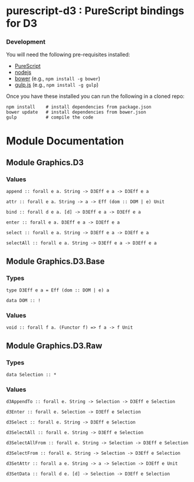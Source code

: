 # purescript-d3 : PureScript bindings for D3

### Development

You will need the following pre-requisites installed:

*  [PureScript](http://www.purescript.org/)
*  [nodejs](http://nodejs.org/)
*  [bower](http://bower.io/) (e.g., `npm install -g bower`)
*  [gulp.js](http://gulpjs.com/) (e.g., `npm install -g gulp`)

Once you have these installed you can run the following in a cloned repo:

```
npm install    # install dependencies from package.json
bower update   # install dependencies from bower.json
gulp           # compile the code
```

# Module Documentation

## Module Graphics.D3

### Values

    append :: forall e a. String -> D3Eff e a -> D3Eff e a

    attr :: forall e a. String -> a -> Eff (dom :: DOM | e) Unit

    bind :: forall d e a. [d] -> D3Eff e a -> D3Eff e a

    enter :: forall e a. D3Eff e a -> D3Eff e a

    select :: forall e a. String -> D3Eff e a -> D3Eff e a

    selectAll :: forall e a. String -> D3Eff e a -> D3Eff e a


## Module Graphics.D3.Base

### Types

    type D3Eff e a = Eff (dom :: DOM | e) a

    data DOM :: !


### Values

    void :: forall f a. (Functor f) => f a -> f Unit


## Module Graphics.D3.Raw

### Types

    data Selection :: *


### Values

    d3AppendTo :: forall e. String -> Selection -> D3Eff e Selection

    d3Enter :: forall e. Selection -> D3Eff e Selection

    d3Select :: forall e. String -> D3Eff e Selection

    d3SelectAll :: forall e. String -> D3Eff e Selection

    d3SelectAllFrom :: forall e. String -> Selection -> D3Eff e Selection

    d3SelectFrom :: forall e. String -> Selection -> D3Eff e Selection

    d3SetAttr :: forall a e. String -> a -> Selection -> D3Eff e Unit

    d3SetData :: forall d e. [d] -> Selection -> D3Eff e Selection



